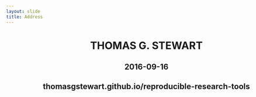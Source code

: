 ```yaml
---
layout: slide
title: Address
---
```


<h1 style="text-align: center; width: 80vw;"> THOMAS G. STEWART </h1>


<h2 class="frontpage" style="text-align: center; width: 80vw;"> 2016-09-16 </h2>

<h2 class="frontpage" style="text-align: center; width: 80vw;">thomasgstewart.github.io/reproducible-research-tools</h2>

